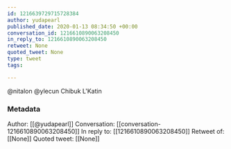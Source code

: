 ```yaml
---
id: 1216639729715728384
author: yudapearl
published_date: 2020-01-13 08:34:50 +00:00
conversation_id: 1216610890063208450
in_reply_to: 1216610890063208450
retweet: None
quoted_tweet: None
type: tweet
tags:

---
```


@nitalon @ylecun Chibuk L'Katin

### Metadata

Author: [[@yudapearl]]
Conversation: [[conversation-1216610890063208450]]
In reply to: [[1216610890063208450]]
Retweet of: [[None]]
Quoted tweet: [[None]]
